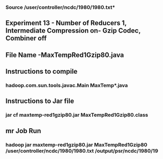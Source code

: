 ### Source /user/controller/ncdc/1980/1980.txt*

## Experiment 13 - Number of Reducers 1, Intermediate Compression on- Gzip Codec, Combiner off

## File Name -MaxTempRed1Gzip80.java

## Instructions to compile

### hadoop.com.sun.tools.javac.Main MaxTemp*.java

## Instructions to Jar file

### jar cf maxtemp-red1gzip80.jar MaxTempRed1Gzip80.class

## mr Job Run

### hadoop jar maxtemp-red1gzip80.jar MaxTempRed1Gzip80 /user/controller/ncdc/1980/1980.txt /output/psr/ncdc/1980/19

